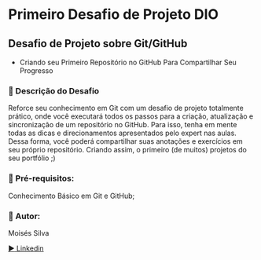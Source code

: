 # Primeiro Desafio de Projeto DIO
## Desafio de Projeto sobre Git/GitHub
- Criando seu Primeiro Repositório no GitHub Para Compartilhar Seu Progresso

### :notebook: Descrição do Desafio
Reforce seu conhecimento em Git com um desafio de projeto totalmente prático, onde você executará todos os passos para a criação, atualização e sincronização de um repositório no GitHub. Para isso, tenha em mente todas as dicas e direcionamentos apresentados pelo expert nas aulas. Dessa forma, você poderá compartilhar suas anotações e exercícios em seu próprio repositório. Criando assim, o primeiro (de muitos) projetos do seu portfólio ;)

### :hammer: Pré-requisitos:
Conhecimento Básico em Git e GitHub;

### :running: Autor:
Moisés Silva

[:arrow_forward: Linkedin](https://www.linkedin.com/in/moises-silva-ads/)